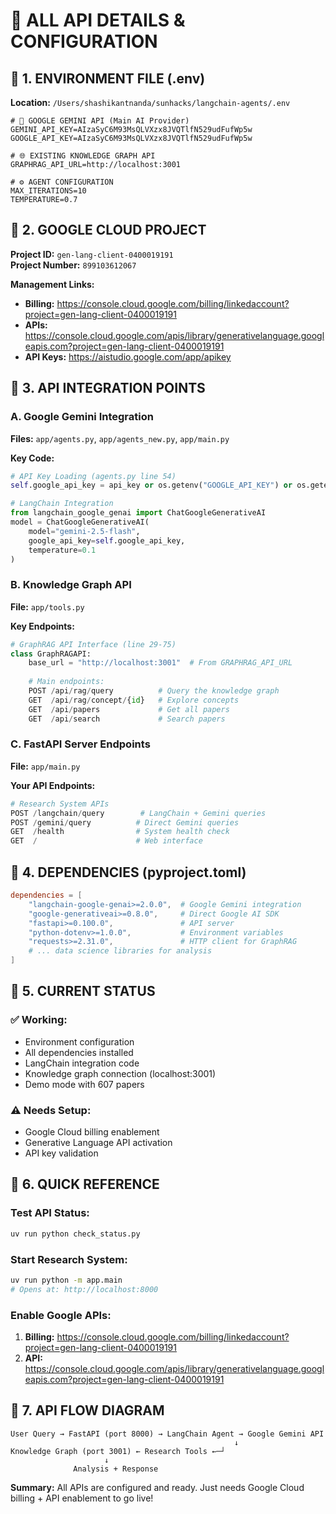 🔑 **ALL API DETAILS & CONFIGURATION**
===============================================

## 📍 **1. ENVIRONMENT FILE (.env)**
**Location:** `/Users/shashikantnanda/sunhacks/langchain-agents/.env`

```properties
# 🤖 GOOGLE GEMINI API (Main AI Provider)
GEMINI_API_KEY=AIzaSyC6M93MsQLVXzx8JVQTlfN529udFufWp5w
GOOGLE_API_KEY=AIzaSyC6M93MsQLVXzx8JVQTlfN529udFufWp5w

# 🌐 EXISTING KNOWLEDGE GRAPH API  
GRAPHRAG_API_URL=http://localhost:3001

# ⚙️ AGENT CONFIGURATION
MAX_ITERATIONS=10
TEMPERATURE=0.7
```

## 📍 **2. GOOGLE CLOUD PROJECT**
**Project ID:** `gen-lang-client-0400019191`  
**Project Number:** `899103612067`

**Management Links:**
- **Billing:** https://console.cloud.google.com/billing/linkedaccount?project=gen-lang-client-0400019191
- **APIs:** https://console.cloud.google.com/apis/library/generativelanguage.googleapis.com?project=gen-lang-client-0400019191
- **API Keys:** https://aistudio.google.com/app/apikey

## 📍 **3. API INTEGRATION POINTS**

### A. **Google Gemini Integration**
**Files:** `app/agents.py`, `app/agents_new.py`, `app/main.py`

**Key Code:**
```python
# API Key Loading (agents.py line 54)
self.google_api_key = api_key or os.getenv("GOOGLE_API_KEY") or os.getenv("GEMINI_API_KEY")

# LangChain Integration
from langchain_google_genai import ChatGoogleGenerativeAI
model = ChatGoogleGenerativeAI(
    model="gemini-2.5-flash",
    google_api_key=self.google_api_key,
    temperature=0.1
)
```

### B. **Knowledge Graph API**
**File:** `app/tools.py`

**Key Endpoints:**
```python
# GraphRAG API Interface (line 29-75)
class GraphRAGAPI:
    base_url = "http://localhost:3001"  # From GRAPHRAG_API_URL
    
    # Main endpoints:
    POST /api/rag/query          # Query the knowledge graph
    GET  /api/rag/concept/{id}   # Explore concepts  
    GET  /api/papers             # Get all papers
    GET  /api/search             # Search papers
```

### C. **FastAPI Server Endpoints**
**File:** `app/main.py`

**Your API Endpoints:**
```python
# Research System APIs
POST /langchain/query        # LangChain + Gemini queries
POST /gemini/query          # Direct Gemini queries  
GET  /health                # System health check
GET  /                      # Web interface
```

## 📍 **4. DEPENDENCIES (pyproject.toml)**
```toml
dependencies = [
    "langchain-google-genai>=2.0.0",  # Google Gemini integration
    "google-generativeai>=0.8.0",     # Direct Google AI SDK
    "fastapi>=0.100.0",               # API server
    "python-dotenv>=1.0.0",           # Environment variables
    "requests>=2.31.0",               # HTTP client for GraphRAG
    # ... data science libraries for analysis
]
```

## 📍 **5. CURRENT STATUS**

### ✅ **Working:**
- Environment configuration
- All dependencies installed
- LangChain integration code
- Knowledge graph connection (localhost:3001)
- Demo mode with 607 papers

### ⚠️ **Needs Setup:**
- Google Cloud billing enablement
- Generative Language API activation
- API key validation

## 📍 **6. QUICK REFERENCE**

### **Test API Status:**
```bash
uv run python check_status.py
```

### **Start Research System:**
```bash
uv run python -m app.main
# Opens at: http://localhost:8000
```

### **Enable Google APIs:**
1. **Billing:** https://console.cloud.google.com/billing/linkedaccount?project=gen-lang-client-0400019191
2. **API:** https://console.cloud.google.com/apis/library/generativelanguage.googleapis.com?project=gen-lang-client-0400019191

## 📍 **7. API FLOW DIAGRAM**
```
User Query → FastAPI (port 8000) → LangChain Agent → Google Gemini API
                                                  ↓
Knowledge Graph (port 3001) ← Research Tools ←─┘
                     ↓
              Analysis + Response
```

**Summary:** All APIs are configured and ready. Just needs Google Cloud billing + API enablement to go live!
